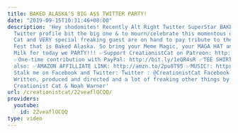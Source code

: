 ```yaml
---
title: BAKED ALASKA'S BIG A$$ TWITTER PARTY!
date: "2019-09-15T10:31:46+08:00"
description: 'Hey shodomites! Recently Alt Right Twitter SuperStar BAKED ALASKA''s
  Twitter profile bit the big one & to mourn/celebrate this momentous occasion Creationist
  Cat and VERY special freaking guest are on hand to pay tribute to the non-stop LOLZ
  Fest that is Baked Alaska. So bring your Meme Magic, your MAGA HAT and a lot of
  Milk for today we PARTY!!! ✅Support CreationistCat on Patreon: http://bit.ly/1ASeYOt
  ✅One-time contribution with PayPal: http://bit.ly/1eQR4sR ✅TEE SHIRTS: https://teespring.com/stores/creationist-cat
  also: ✅AMAZON AFFILLIATE LINK: http://amzn.to/2pu8T95 ✅MUSIC!: https://creationistcat.bandcamp.com/
  Stalk me on Facebook and Twitter: Twitter : @CreationistCat Facebook : CreationistCat
  Written, produced and directed and a lot of freaking other things by Vadim Newquist,
  Creationist Cat & Noah Warner'
url: /creationistcat/22veaflOCQQ/
providers:
  youtube:
    id: 22veaflOCQQ
type: video
---
```

